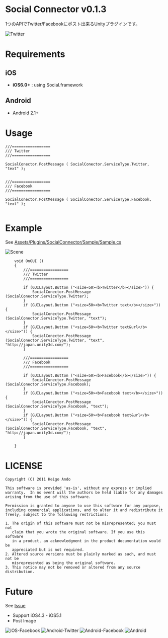 Social Connector v0.1.3
================

1つのAPIでTwitter/Facebookにポスト出来るUnityプラグインです。

![Twitter](http://cloud.github.com/downloads/anchan828/social-connector/2012-12-09%2002.07.06.png)


# Requirements
## iOS
* **iOS6.0+** :  using Social.framework 

## Android
* Android 2.1+

# Usage



```
///=================
/// Twitter
///=================
		
SocialConector.PostMessage ( SocialConector.ServiceType.Twitter, "text" );


///=================
/// Facebook
///=================

SocialConector.PostMessage ( SocialConector.ServiceType.Facebook, "text" );	
	
```

# Example

See  [Assets/Plugins/SocialConnector/Sample/Sample.cs](https://github.com/anchan828/social-connector/blob/master/Assets/Plugins/SocialConnector/Sample/Sample.cs)

![Scene](http://cloud.github.com/downloads/anchan828/social-connector/SC20121209-010949.png)

```
	void OnGUI ()
	{
		///=================
		/// Twitter
		///=================
	
		if (GUILayout.Button ("<size=50><b>Twitter</b></size>")) {
			SocialConector.PostMessage (SocialConector.ServiceType.Twitter);
		}
		if (GUILayout.Button ("<size=50><b>Twitter text</b></size>")) {
			SocialConector.PostMessage (SocialConector.ServiceType.Twitter, "text");
		}
		if (GUILayout.Button ("<size=50><b>Twitter text&url</b></size>")) {
			SocialConector.PostMessage (SocialConector.ServiceType.Twitter, "text", "http://japan.unity3d.com/");
		}
		
		///=================
		/// Facebook
		///=================
		
		if (GUILayout.Button ("<size=50><b>Facebook</b></size>")) {
			SocialConector.PostMessage (SocialConector.ServiceType.Facebook);
		}
		if (GUILayout.Button ("<size=50><b>Facebook text</b></size>")) {
			SocialConector.PostMessage (SocialConector.ServiceType.Facebook, "text");
		}
		if (GUILayout.Button ("<size=50><b>Facebook text&url</b></size>")) {
			SocialConector.PostMessage (SocialConector.ServiceType.Facebook, "text", "http://japan.unity3d.com/");
		}
		
	}
```

# LICENSE

```
Copyright (C) 2011 Keigo Ando

This software is provided 'as-is', without any express or implied
warranty.  In no event will the authors be held liable for any damages
arising from the use of this software.

Permission is granted to anyone to use this software for any purpose,
including commercial applications, and to alter it and redistribute it
freely, subject to the following restrictions:

1. The origin of this software must not be misrepresented; you must not
   claim that you wrote the original software. If you use this software
   in a product, an acknowledgment in the product documentation would be
   appreciated but is not required.
2. Altered source versions must be plainly marked as such, and must not be
   misrepresented as being the original software.
3. This notice may not be removed or altered from any source distribution.

```

# Future

See [Issue](https://github.com/anchan828/social-connector/issues?state=open)

* Support iOS4.3 - iOS5.1
* Post Image


![iOS-Facebook](http://cloud.github.com/downloads/anchan828/social-connector/2012-12-09%2002.07.18.png)
![Android-Twitter](http://cloud.github.com/downloads/anchan828/social-connector/SC20121209-010941.png)
![Android-Facebook](http://cloud.github.com/downloads/anchan828/social-connector/SC20121209-011757.png)
![Android](http://cloud.github.com/downloads/anchan828/social-connector/SC20121209-010925.png)